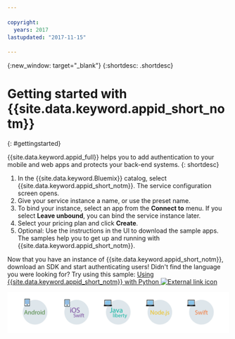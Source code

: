 ```yaml
---

copyright:
  years: 2017
lastupdated: "2017-11-15"

---
```


{:new_window: target="_blank"}
{:shortdesc: .shortdesc}

# Getting started with {{site.data.keyword.appid_short_notm}}
{: #gettingstarted}

{{site.data.keyword.appid_full}} helps you to add authentication to your mobile and web apps and protects your back-end systems.
{: shortdesc}


1. In the {{site.data.keyword.Bluemix}} catalog, select {{site.data.keyword.appid_short_notm}}. The service configuration screen opens.
2. Give your service instance a name, or use the preset name.
3. To bind your instance, select an app from the **Connect to** menu. If you select **Leave unbound**, you can bind the service instance later.
4. Select your pricing plan and click **Create**.
5. Optional: Use the instructions in the UI to download the sample apps. The samples help you to get up and running with {{site.data.keyword.appid_short_notm}}.

Now that you have an instance of {{site.data.keyword.appid_short_notm}}, download an SDK and start authenticating users! Didn't find the language you were looking for? Try using this sample: <a href="https://github.com/mnsn/appid-python-flask-example" target="_blank">Using {{site.data.keyword.appid_short_notm}} with Python <img src="../../icons/launch-glyph.svg" alt="External link icon"></a>

<img usemap="#home_map" border="0" class="image" src="images/options.png" id="image_rgd_nh5_5bb" width="750px" alt="You can use several different SDKs with the {{site.data.keyword.appid_short_notm}} service. Click the image for the SDK with which you'd like to work. If this image isn't displaying, use the reference section of the navigation to find information about the SDK you want to use." style="width:750px;" />

<map name="home_map" id="home_map">
<area href="/docs/services/appid/getting-started-android.html" alt="Getting started with the Android SDK" title="Getting started with the Android SDK." shape="circle" coords="92, 69, 57"/>

<area href="/docs/services/appid/getting-started-ios-swift-sdk.html" alt="Getting started with the iOS Swift SDK." title="Getting started with the iOS Swift SDK." shape="circle" coords="232, 70, 57"/>

<area href="/docs/services/appid/protecting-resources-java.html" alt="Getting started with the Liberty for Java SDK." title="Getting started with the Liberty for Java SDK." shape="circle" coords="372, 69, 57"/>

<area href="/docs/services/appid/protecting-resources-nodejs.html" alt="Getting started with the Node.js SDK." title="Getting started with the Node.js SDK." shape="circle" coords="511, 70, 57"/>

<area href="/docs/services/appid/protecting-resources-swift.html" alt="Getting started with the Swift SDK." title="Getting started with the Swift SDK." shape="circle" coords="654, 70, 57"/>
</map>
